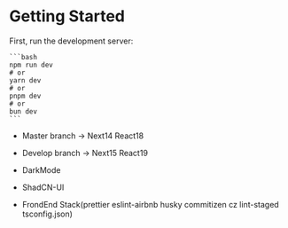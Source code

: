 # Getting Started

First, run the development server:

    ```bash
    npm run dev
    # or
    yarn dev
    # or
    pnpm dev
    # or
    bun dev
    ```

- Master branch -> Next14 React18
- Develop branch -> Next15 React19

- DarkMode
- ShadCN-UI
- FrondEnd Stack(prettier eslint-airbnb husky commitizen cz lint-staged tsconfig.json)
